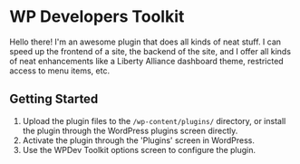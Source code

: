 WP Developers Toolkit
===

Hello there! I'm an awesome plugin that does all kinds of neat stuff. I can speed up the frontend of a site, the backend of the site, and I offer all kinds of neat enhancements like a Liberty Alliance dashboard theme, restricted access to menu items, etc.

Getting Started
---------------

1. Upload the plugin files to the `/wp-content/plugins/` directory, or install the plugin through the WordPress plugins screen directly.
2. Activate the plugin through the 'Plugins' screen in WordPress.
3. Use the WPDev Toolkit options screen to configure the plugin.
